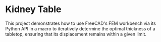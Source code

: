 # Kidney Table

This project demonstrates how to use FreeCAD's FEM workbench via its Python API in a macro to iteratively determine the optimal thickness of a tabletop, ensuring that its displacement remains within a given limit.
